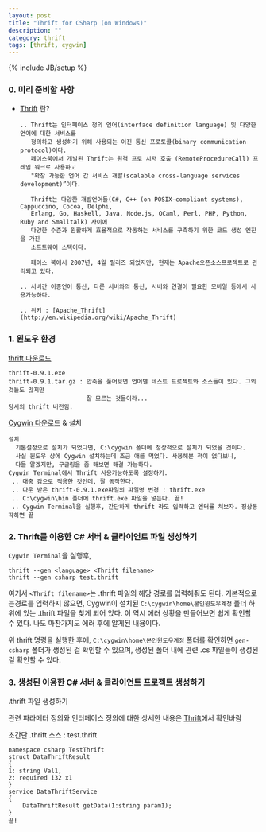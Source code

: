 ```yaml
---
layout: post
title: "Thrift for CSharp (on Windows)"
description: ""
category: thrift
tags: [thrift, cygwin]
---
```

{% include JB/setup %}

### 0. 미리 준비할 사항
* [Thrift](http://thrift.apache.org/) 란?

      .. Thrift는 인터페이스 정의 언어(interface definition language) 및 다양한 언어에 대한 서비스를 
         정의하고 생성하기 위해 사용되는 이진 통신 프로토콜(binary communication protocol)이다. 
         페이스북에서 개발된 Thrift는 원격 프로 시저 호출 (RemoteProcedureCall) 프레임 워크로 사용하고 
         "확장 가능한 언어 간 서비스 개발(scalable cross-language services development)”이다.
         
         Thrift는 다양한 개발언어들(C#, C++ (on POSIX-compliant systems), Cappuccino, Cocoa, Delphi, 
         Erlang, Go, Haskell, Java, Node.js, OCaml, Perl, PHP, Python, Ruby and Smalltalk) 사이에 
         다양한 수준과 원활하게 효율적으로 작동하는 서비스를 구축하기 위한 코드 생성 엔진을 가진 
         소프트웨어 스택이다.
         
         페이스 북에서 2007년, 4월 릴리즈 되었지만, 현재는 Apache오픈소스프로젝트로 관리되고 있다.

      .. 서버간 이종언어 통신, 다른 서버와의 통신, 서버와 연결이 필요한 모바일 등에서 사용가능하다.

      .. 위키 : [Apache_Thrift](http://en.wikipedia.org/wiki/Apache_Thrift)

### 1. 윈도우 환경

[thrift 다운로드](http://thrift.apache.org/download)

    thrift-0.9.1.exe
    thrift-0.9.1.tar.gz : 압축을 풀어보면 언어별 테스트 프로젝트와 소스들이 있다. 그외것들도 많지만 
                          잘 모르는 것들이라...
    당시의 thrift 버전임.

[Cygwin 다운로드](http://cygwin.com/install.html) & 설치

    설치
      기본설정으로 설치가 되었다면, C:\cygwin 폴더에 정상적으로 설치가 되었을 것이다.
      사실 윈도우 상에 Cygwin 설치하는데 조금 애를 먹었다. 사용해본 적이 없다보니, 
      다들 알겠지만, 구글링을 좀 해보면 해결 가능하다.
    Cygwin Terminal에서 Thrift 사용가능하도록 설정하기.
     .. 대충 감으로 적용한 것인데, 잘 동작한다.
     .. 다운 받은 thrift-0.9.1.exe파일의 파일명 변경 : thrift.exe
     .. C:\cygwin\bin 폴더에 thrift.exe 파일을 넣는다. 끝!
     .. Cygwin Terminal을 실행후, 간단하게 thrift 라도 입력하고 엔터를 쳐보자. 정상동작하면 끝


### 2. Thrift를 이용한 C# 서버 & 클라이언트 파일 생성하기

`Cygwin Terminal`을 실행후,

    thrift --gen <language> <Thrift filename>
    thrift --gen csharp test.thrift

여기서 `<Thrift filename>`는 .thrift 파일의 해당 경로를 입력해줘도 된다. 기본적으로는경로를 
입력하지 않으면, Cygwin이 설치된 `C:\cygwin\home\본인윈도우계정` 폴더 하위에 있는 .thrift 
파일을 찾게 되어 있다. 이 역시 에러 상황을 만들어보면 쉽게 확인할 수 있다. 나도 마찬가지도 
에러 후에 알게된 내용이다. 

위 thrift 명령을 실행한 후에,  `C:\cygwin\home\본인윈도우계정` 폴더를 확인하면 `gen-csharp` 
폴더가 생성된 걸 확인할 수 있으며, 생성된 폴더 내에 관련 .cs 파일들이 생성된 걸 확인할 수 
있다.


### 3. 생성된 이용한 C# 서버 & 클라이언트 프로젝트 생성하기

.thrift 파일 생성하기

관련 파라메터 정의와 인터페이스 정의에 대한 상세한 내용은 [Thrift](http://thrift.apache.org/)에서 확인바람

초간단 .thrift 소스 : test.thrift

    namespace csharp TestThrift
    struct DataThriftResult
    {
    1: string Val1,
    2: required i32 x1
    }
    service DataThriftService
    {
        DataThriftResult getData(1:string param1);
    }
    끝!





